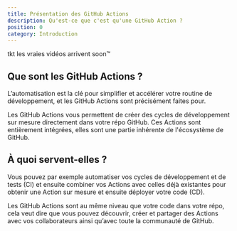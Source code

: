 ```yaml
---
title: Présentation des GitHub Actions
description: Qu'est-ce que c'est qu'une GitHub Action ?
position: 0
category: Introduction
---
```


<alert>
    tkt les vraies vidéos arrivent soon™
</alert>

<tuto-video :link="'https://www.youtube-nocookie.com/embed/dQw4w9WgXcQ'" :title="'Rick Astley - Never Gonna Give You Up'"></tuto-video>

## Que sont les GitHub Actions ?

L’automatisation est la clé pour simplifier et accélérer votre routine de développement, et les GitHub Actions sont précisément faites pour.

Les GitHub Actions vous permettent de créer des cycles de développement sur mesure directement dans votre répo GitHub. Ces Actions sont entièrement intégrées, elles sont une partie inhérente de l'écosystème de GitHub.

## À quoi servent-elles ?

Vous pouvez par exemple automatiser vos cycles de développement et de tests (CI) et ensuite combiner vos Actions avec celles déjà existantes pour obtenir une Action sur mesure et ensuite déployer votre code (CD).

Les GitHub Actions sont au même niveau que votre code dans votre répo, cela veut dire que vous pouvez découvrir, créer et partager des Actions avec vos collaborateurs ainsi qu’avec toute la communauté de GitHub.
